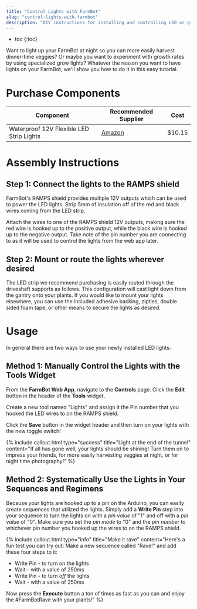 ```yaml
---
title: "Control Lights with FarmBot"
slug: "control-lights-with-farmbot"
description: "DIY instructions for installing and controlling LED or grow lights with FarmBot"
---
```


* toc
{:toc}

Want to light up your FarmBot at night so you can more easily harvest dinner-time veggies? Or maybe you want to experiment with growth rates by using specialized grow lights? Whatever the reason you want to have lights on your FarmBot, we'll show you how to do it in this easy tutorial.




# Purchase Components



|Component                     |Recommended Supplier          |Cost                          |
|------------------------------|------------------------------|------------------------------|
|Waterproof 12V Flexible LED Strip Lights|[Amazon](http://smile.amazon.com/Waterproof-Flexible-Lights-Daylight-Lumens/dp/B00JQV6U7Q/ref=redir_mobile_desktop?ie=UTF8&*Version*=1&*entries*=0)|$10.15



# Assembly Instructions

## Step 1: Connect the lights to the RAMPS shield
FarmBot's RAMPS shield provides multiple 12V outputs which can be used to power the LED lights. Strip 5mm of insulation off of the red and black wires coming from the LED strip.


Attach the wires to one of the RAMPS shield 12V outputs, making sure the red wire is hooked up to the positive output, while the black wire is hooked up to the negative output. Take note of the pin number you are connecting to as it will be used to control the lights from the web app later.


## Step 2: Mount or route the lights wherever desired
The LED strip we recommend purchasing is easily routed through the driveshaft supports as follows. This configuration will cast light down from the gantry onto your plants. If you would like to mount your lights elsewhere, you can use the included adhesive backing, zipties, double sided foam tape, or other means to secure the lights as desired.







# Usage

In general there are two ways to use your newly installed LED lights:
## Method 1: Manually Control the Lights with the Tools Widget
From the **FarmBot Web App**, navigate to the **Controls** page. Click the **Edit** button in the header of the **Tools** widget.


Create a new tool named "Lights" and assign it the Pin number that you hooked the LED wires to on the RAMPS shield.


Click the **Save** button in the widget header and then turn on your lights with the new toggle switch!





{%
include callout.html
type="success"
title="Light at the end of the tunnel"
content="If all has gone well, your lights should be shining! Turn them on to impress your friends, for more easily harvesting veggies at night, or for night time photography!"
%}




## Method 2: Systematically Use the Lights in Your Sequences and Regimens
Because your lights are hooked up to a pin on the Arduino, you can easily create sequences that utilized the lights. Simply add a **Write Pin** step into your sequence to turn the lights on with a *pin value* of "1" and off with a *pin value* of "0". Make sure you set the *pin mode* to "0" and the *pin number* to whichever pin number you hooked up the wires to on the RAMPS shield.




{%
include callout.html
type="info"
title="Make it rave"
content="Here's a fun test you can try out: Make a new sequence called \"Rave!\" and add these four steps to it:
* Write Pin - to turn *on* the lights
* Wait - with a value of 250ms
* Write Pin - to turn *off* the lights
* Wait - with a value of 250ms

Now press the **Execute** button a ton of times as fast as you can and enjoy the #FarmBotRave with your plants!"
%}




